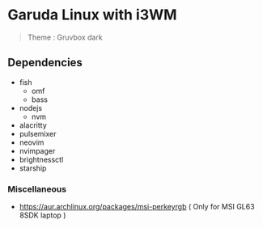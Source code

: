 # Garuda Linux with i3WM

> Theme : Gruvbox dark

## Dependencies

- fish
  - omf
  - bass
- nodejs
  - nvm
- alacritty
- pulsemixer
- neovim
- nvimpager
- brightnessctl
- starship

### Miscellaneous

- https://aur.archlinux.org/packages/msi-perkeyrgb ( Only for MSI GL63 8SDK laptop )
